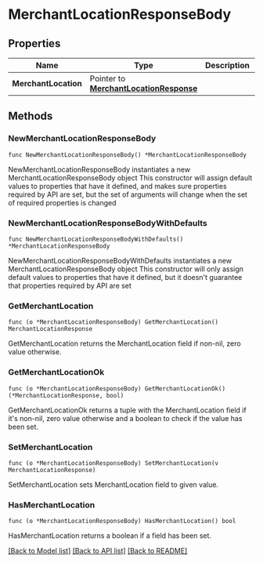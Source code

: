 # MerchantLocationResponseBody

## Properties

Name | Type | Description | Notes
------------ | ------------- | ------------- | -------------
**MerchantLocation** | Pointer to [**MerchantLocationResponse**](MerchantLocationResponse.md) |  | [optional] 

## Methods

### NewMerchantLocationResponseBody

`func NewMerchantLocationResponseBody() *MerchantLocationResponseBody`

NewMerchantLocationResponseBody instantiates a new MerchantLocationResponseBody object
This constructor will assign default values to properties that have it defined,
and makes sure properties required by API are set, but the set of arguments
will change when the set of required properties is changed

### NewMerchantLocationResponseBodyWithDefaults

`func NewMerchantLocationResponseBodyWithDefaults() *MerchantLocationResponseBody`

NewMerchantLocationResponseBodyWithDefaults instantiates a new MerchantLocationResponseBody object
This constructor will only assign default values to properties that have it defined,
but it doesn't guarantee that properties required by API are set

### GetMerchantLocation

`func (o *MerchantLocationResponseBody) GetMerchantLocation() MerchantLocationResponse`

GetMerchantLocation returns the MerchantLocation field if non-nil, zero value otherwise.

### GetMerchantLocationOk

`func (o *MerchantLocationResponseBody) GetMerchantLocationOk() (*MerchantLocationResponse, bool)`

GetMerchantLocationOk returns a tuple with the MerchantLocation field if it's non-nil, zero value otherwise
and a boolean to check if the value has been set.

### SetMerchantLocation

`func (o *MerchantLocationResponseBody) SetMerchantLocation(v MerchantLocationResponse)`

SetMerchantLocation sets MerchantLocation field to given value.

### HasMerchantLocation

`func (o *MerchantLocationResponseBody) HasMerchantLocation() bool`

HasMerchantLocation returns a boolean if a field has been set.


[[Back to Model list]](../README.md#documentation-for-models) [[Back to API list]](../README.md#documentation-for-api-endpoints) [[Back to README]](../README.md)



